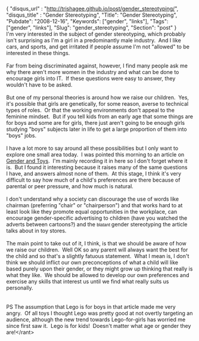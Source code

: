 {
 "disqus_url" : "http://trishagee.github.io/post/gender_stereotyping/",
 "disqus_title" : "Gender Stereotyping",
 "Title": "Gender Stereotyping",
 "Pubdate": "2008-12-16",
 "Keywords": ["gender", "links"],
 "Tags": ["gender", "links"],
 "Slug": "gender_stereotyping",
 "Section": "post"
}
<br />I'm very interested in the subject of gender stereotyping, which probably isn't surprising as I'm a girl in a predominantly male industry.&nbsp; And I&nbsp;like cars, and&nbsp;sports, and get irritated if people assume I'm not &quot;allowed&quot; to be interested in these things.<br /><br />Far from being discriminated against, however, I&nbsp;find many people ask me why there aren't more women in the industry and what can be done to encourage girls into IT.&nbsp; If these questions were easy to answer, they wouldn't have to be asked.<br /><br />But one of my personal theories is around how we raise our children.&nbsp; Yes, it's possible that girls are genetically, for some reason, averse to technical types of roles. &nbsp;Or&nbsp;that the working environments don't appeal to the feminine mindset.&nbsp; But if you tell kids from an early age that some things are for boys and some are for girls, there just aren't going to be enough girls studying &quot;boys&quot; subjects later in life to get a large proportion of them into &quot;boys&quot; jobs.<br /><br />I have a lot more to say around all these possibilities but I only want to explore one small area today.&nbsp; I was pointed this morning to an article on <a href="http://www.guardian.co.uk/education/2008/dec/16/play">Gender and Toys</a>.&nbsp; I'm mainly recording it in here so I don't forget where it is.&nbsp; But I&nbsp;found it interesting because it raises many of the same questions I&nbsp;have, and answers almost none of them.&nbsp; At this stage, I think it's very difficult to say how much of a child's preferences are there because of parental or peer pressure, and how much is natural.&nbsp; <br /><br />I&nbsp;don't understand why a society can discourage the use of words like chairman (preferring &quot;chair&quot; or &quot;chairperson&quot;) and that works hard to at least look like they promote equal opportunities in the workplace, can encourage gender-specific advertising to children (have you watched the adverts between cartoons?) and the <span style="font-size: 9pt; font-family: Arial; mso-fareast-font-family: 'Times New Roman'; mso-ansi-language: EN-GB; mso-fareast-language: EN-GB; mso-bidi-language: AR-SA">blatant </span>gender stereotyping the article talks about in toy stores.<br /><br />The main point to take out of it, I&nbsp;think, is that we should be aware of how we raise our children.&nbsp; Well OK&nbsp;so any parent will always want the best for the child and so that's a slightly fatuous statement.&nbsp; What I&nbsp;mean is, I don't think we should inflict our own preconceptions of what a child will like based purely upon their gender, or they might grow up thinking that really is what they like.&nbsp; We should be allowed to develop our own preferences and exercise any skills that interest us until we find what really suits us personally.<br /><br /><br />PS The assumption that Lego is for boys in that article made me very angry.&nbsp; Of all toys I&nbsp;thought Lego was pretty good at not overtly targeting an audience, although the new trend towards Lego-for-girls has worried me since first saw it.&nbsp; Lego is for kids!&nbsp; Doesn't matter what age or gender they are!&lt;/rant&gt;
